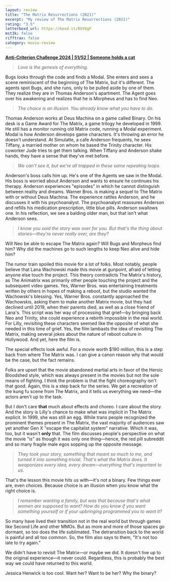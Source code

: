 ```yaml
---
layout: review
title: "The Matrix Resurrections (2021)"
excerpt: "My review of The Matrix Resurrections (2021)"
rating: "3.5"
letterboxd_url: https://boxd.it/8Ut6gF
mst3k: false
rifftrax: false
category: movie-review
---
```


<b><a href="https://boxd.it/qBmUY/detail" rel="nofollow">Anti-Criterion Challenge 2024 | 51/52 | Someone holds a cat</a></b>

<blockquote><i>Love is the genesis of everything.</i></blockquote>Bugs looks through the code and finds a Modal. She enters and sees a scene reminiscent of the beginning of The Matrix, but it's different. The agents spot Bugs, and she runs, only to be pulled aside by one of them. They realize they are in Thomas Anderson's apartment. The Agent goes over his awakening and realizes that he is Morpheus and has to find Neo.

<blockquote><i>The choice is an illusion. You already know what you have to do.</i></blockquote>Thomas Anderson works at Deus Machina on a game called Binary. On his desk is a Game Award for The Matrix, a game trilogy he developed in 1999. He still has a monitor running old Matrix code, running a Modal experiment. Modal is how Anderson develops game characters. It's throwing an error he doesn't understand. At Simulatte, a cafe Anderson frequents, he sees Tiffany, a married mother on whom he based the Trinity character. His coworker Jude tries to get them talking. When Tiffany and Anderson shake hands, they have a sense that they've met before.

<blockquote><i>We can't see it, but we're all trapped in these same repeating loops.</i></blockquote>Anderson's boss calls him up. He's one of the Agents we saw in the Modal. His boss is worried about Anderson and wants to ensure he continues his therapy. Anderson experiences "episodes" in which he cannot distinguish between reality and dreams. Warner Bros. is making a sequel to The Matrix with or without Deus Machina. The experience rattles Anderson, and he discusses it with his psychoanalyst. The psychoanalyst reassures Anderson and refills his medication prescription, little blue pills. Anderson swallows one. In his reflection, we see a balding older man, but that isn't what Anderson sees.

<blockquote><i>I know you said the story was over for you. But that's the thing about stories—they're never really over, are they?</i></blockquote>Will Neo be able to escape The Matrix again? Will Bugs and Morpheus find him? Why did the machines go to such lengths to keep Neo alive and hide him?

The rumor train spoiled this movie for a lot of folks. Most notably, people believe that Lana Wachowski made this movie at gunpoint, afraid of letting anyone else touch the project. This theory contradicts The Matrix's history, as The Animatrix was primarily other people touching the project and the subsequent video games. Yes, Warner Bros. was entertaining treatments written by others in hopes of making a reboot, but the studio wanted the Wachowski's blessing. Yes, Warner Bros. constantly approached the Wachowskis, asking them to make another Matrix movie, but they had declined until 2019, when their parents died, as well as a close friend of Lana's. This script was her way of processing that grief—by bringing back Neo and Trinity, she could experience a rebirth impossible in the real world. For Lilly, revisiting these characters seemed like the opposite of what she needed in this time of grief. Yes, the film lambasts the idea of revisiting The Matrix, making several jokes about the nature of reboot culture in Hollywood. And yet, here the film is.

The special effects look awful. For a movie worth $190 million, this is a step back from where The Matrix was. I can give a canon reason why that would be the case, but the fact remains.

Folks are upset that the movie abandoned martial arts in favor of the Heroic Bloodshed style, which was always present in the movies but not the sole means of fighting. I think the problem is that the fight choreography isn't that good. Again, this is a step back for the series. We get a recreation of the kung fu scene from The Matrix, and it tells us everything we need—the actors aren't up to the task.

But I don't care <b>that</b> much about effects and choreo. I care about the story. And the story is Lilly's chance to make what was implicit in The Matrix explicit. In 1999, she was still an egg. While trans people recognized the prominent themes present in The Matrix, the vast majority of audiences saw yet another Gen X "escape the capitalist system" narrative. Which it was, too, but it wasn't <b>only</b> that. The film discusses people's perspective on what the movie "is" as though it was only one thing—hence, the red pill subreddit and so many fragile male egos sopping up the opposite message.

<blockquote><i>They took your story, something that meant so much to me, and turned it into something trivial. That's what the Matrix does. It weaponizes every idea, every dream—everything that's important to us.</i></blockquote>That's the lesson this movie hits us with—it's not a binary. Few things ever are, even choices. Because choice is an illusion when you know what the right choice is.

<blockquote><i>I remember wanting a family, but was that because that's what women are supposed to want? How do you know if you want something yourself or if your upbringing programmed you to want it?</i></blockquote>So many have lived their transition not in the real world but through games like Second Life and other MMOs. But as more and more of those spaces go dormant, so too does the life sublimated. The detransition back to the world is painful and all too common. So, the film also says to them, "It's not too late to try again."

We didn't have to revisit The Matrix—or maybe we did. It doesn't live up to the original experience—it never could. Regardless, this is probably the best way we could have returned to this world.

Jessica Henwick is too cool. Want her? Want to be her? Why the binary?
